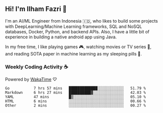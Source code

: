 ## Hi! I'm Ilham Fazri 👋

I'm an AI/ML Engineer from Indonesia 🇮🇩, who likes to build some projects with DeepLearning/Machine Learning frameworks, SQL and NoSQL databases, Docker, Python, and backend APIs. Also, I have a little bit of experience in building a native android app using Java.


In my free time, I like playing games 🎮, watching movies or TV series 🍿, and reading SOTA paper in machine learning as my sleeping pills 💊. 

### Weekly Coding Activity ☕
Powered by [WakaTime](https://wakatime.com/) ♡
<!--START_SECTION:waka-->

```text
Go           7 hrs 57 mins   █████████████░░░░░░░░░░░░   51.79 %
Markdown     6 hrs 27 mins   ██████████▓░░░░░░░░░░░░░░   42.03 %
YAML         47 mins         █▒░░░░░░░░░░░░░░░░░░░░░░░   05.10 %
HTML         6 mins          ░░░░░░░░░░░░░░░░░░░░░░░░░   00.66 %
Other        2 mins          ░░░░░░░░░░░░░░░░░░░░░░░░░   00.27 %
```

<!--END_SECTION:waka-->
